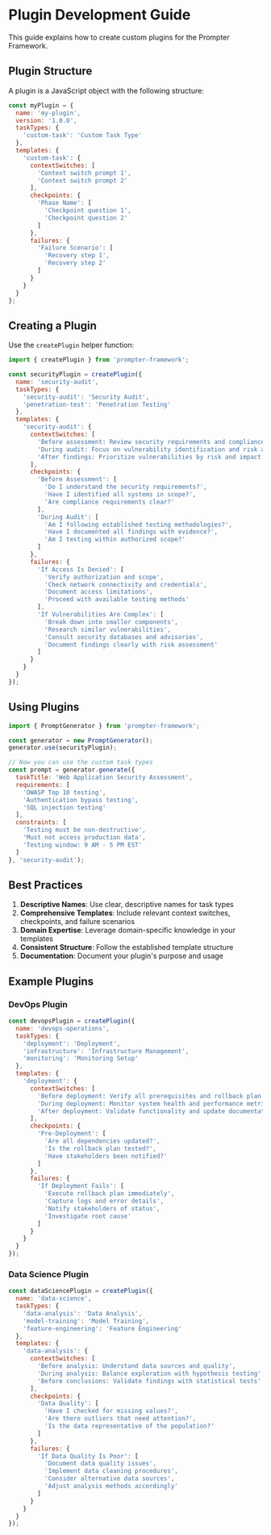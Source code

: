 # Plugin Development Guide

This guide explains how to create custom plugins for the Prompter Framework.

## Plugin Structure

A plugin is a JavaScript object with the following structure:

```javascript
const myPlugin = {
  name: 'my-plugin',
  version: '1.0.0',
  taskTypes: {
    'custom-task': 'Custom Task Type'
  },
  templates: {
    'custom-task': {
      contextSwitches: [
        'Context switch prompt 1',
        'Context switch prompt 2'
      ],
      checkpoints: {
        'Phase Name': [
          'Checkpoint question 1',
          'Checkpoint question 2'
        ]
      },
      failures: {
        'Failure Scenario': [
          'Recovery step 1',
          'Recovery step 2'
        ]
      }
    }
  }
};
```

## Creating a Plugin

Use the `createPlugin` helper function:

```javascript
import { createPlugin } from 'prompter-framework';

const securityPlugin = createPlugin({
  name: 'security-audit',
  taskTypes: {
    'security-audit': 'Security Audit',
    'penetration-test': 'Penetration Testing'
  },
  templates: {
    'security-audit': {
      contextSwitches: [
        'Before assessment: Review security requirements and compliance standards',
        'During audit: Focus on vulnerability identification and risk assessment',
        'After findings: Prioritize vulnerabilities by risk and impact'
      ],
      checkpoints: {
        'Before Assessment': [
          'Do I understand the security requirements?',
          'Have I identified all systems in scope?',
          'Are compliance requirements clear?'
        ],
        'During Audit': [
          'Am I following established testing methodologies?',
          'Have I documented all findings with evidence?',
          'Am I testing within authorized scope?'
        ]
      },
      failures: {
        'If Access Is Denied': [
          'Verify authorization and scope',
          'Check network connectivity and credentials',
          'Document access limitations',
          'Proceed with available testing methods'
        ],
        'If Vulnerabilities Are Complex': [
          'Break down into smaller components',
          'Research similar vulnerabilities',
          'Consult security databases and advisories',
          'Document findings clearly with risk assessment'
        ]
      }
    }
  }
});
```

## Using Plugins

```javascript
import { PromptGenerator } from 'prompter-framework';

const generator = new PromptGenerator();
generator.use(securityPlugin);

// Now you can use the custom task types
const prompt = generator.generate({
  taskTitle: 'Web Application Security Assessment',
  requirements: [
    'OWASP Top 10 testing',
    'Authentication bypass testing',
    'SQL injection testing'
  ],
  constraints: [
    'Testing must be non-destructive',
    'Must not access production data',
    'Testing window: 9 AM - 5 PM EST'
  ]
}, 'security-audit');
```

## Best Practices

1. **Descriptive Names**: Use clear, descriptive names for task types
2. **Comprehensive Templates**: Include relevant context switches, checkpoints, and failure scenarios
3. **Domain Expertise**: Leverage domain-specific knowledge in your templates
4. **Consistent Structure**: Follow the established template structure
5. **Documentation**: Document your plugin's purpose and usage

## Example Plugins

### DevOps Plugin

```javascript
const devopsPlugin = createPlugin({
  name: 'devops-operations',
  taskTypes: {
    'deployment': 'Deployment',
    'infrastructure': 'Infrastructure Management',
    'monitoring': 'Monitoring Setup'
  },
  templates: {
    'deployment': {
      contextSwitches: [
        'Before deployment: Verify all prerequisites and rollback plan',
        'During deployment: Monitor system health and performance metrics',
        'After deployment: Validate functionality and update documentation'
      ],
      checkpoints: {
        'Pre-Deployment': [
          'Are all dependencies updated?',
          'Is the rollback plan tested?',
          'Have stakeholders been notified?'
        ]
      },
      failures: {
        'If Deployment Fails': [
          'Execute rollback plan immediately',
          'Capture logs and error details',
          'Notify stakeholders of status',
          'Investigate root cause'
        ]
      }
    }
  }
});
```

### Data Science Plugin

```javascript
const dataSciencePlugin = createPlugin({
  name: 'data-science',
  taskTypes: {
    'data-analysis': 'Data Analysis',
    'model-training': 'Model Training',
    'feature-engineering': 'Feature Engineering'
  },
  templates: {
    'data-analysis': {
      contextSwitches: [
        'Before analysis: Understand data sources and quality',
        'During analysis: Balance exploration with hypothesis testing',
        'Before conclusions: Validate findings with statistical tests'
      ],
      checkpoints: {
        'Data Quality': [
          'Have I checked for missing values?',
          'Are there outliers that need attention?',
          'Is the data representative of the population?'
        ]
      },
      failures: {
        'If Data Quality Is Poor': [
          'Document data quality issues',
          'Implement data cleaning procedures',
          'Consider alternative data sources',
          'Adjust analysis methods accordingly'
        ]
      }
    }
  }
});
```
